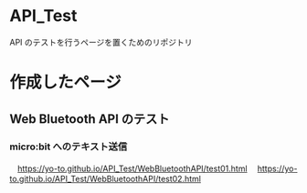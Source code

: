 # API_Test
API のテストを行うページを置くためのリポジトリ

# 作成したページ
## Web Bluetooth API のテスト
### micro:bit へのテキスト送信
　https://yo-to.github.io/API_Test/WebBluetoothAPI/test01.html
　https://yo-to.github.io/API_Test/WebBluetoothAPI/test02.html
 


